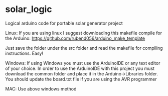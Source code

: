 # solar_logic
Logical arduino code for portable solar generator project

Linux:
If you are using linux I suggest downloading this makefile compile for the Arduino:
https://github.com/rubend056/arduino_make_template 

Just save the folder under the src folder and read the makefile for compiling instructions. Easy!

Windows:
If using Windows you must use the ArduinoIDE or any text editor of your choice.
In order to use the ArduinoIDE with this project you must download the common folder and place it 
in the Arduino->Libraries folder. You should update the board.txt file if you are using the AVR programmer

MAC:
Use above windows method
